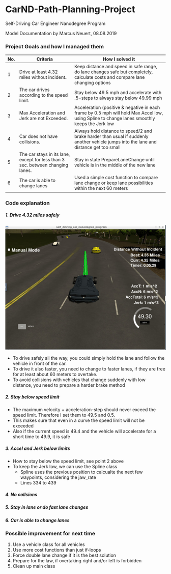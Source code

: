 # CarND-Path-Planning-Project
Self-Driving Car Engineer Nanodegree Program

Model Documentation by Marcus Neuert, 08.08.2019

### Project Goals and how I managed them

No. | Criteria | How I solved it 
---|---------|---------------
1|Drive at least 4.32 miles without incident..|Keep distance and speed in safe range, do lane changes safe but completely, calculate costs and compare lane changing options
2|The car drives according to the speed limit.|Stay below 49.5 mph and accelerate with .5-steps to always stay below 49.99 mph
3|Max Acceleration and Jerk are not Exceeded.|Acceleration (positive & negative in each frame by 0.5 mph will hold Max Accel low, using Spline to change lanes smoothly keeps the Jerk low
4|Car does not have collisions. | Always hold distance to speed/2 and brake harder than usual if suddenly another vehicle jumps into the lane and distance get too small  
5|The car stays in its lane, except for less than 3 sec. between changing lanes.| Stay in state PrepareLaneChange until vehicle is in the middle of the new lane
6|The car is able to change lanes|Used a simple cost function to compare lane change or keep lane possibilities within the next 60 meters

### Code explanation

##### 1. Drive 4.32 miles safely 
![Screenshot](/doc/finished_4.35_miles.PNG)

* To drive safely all the way, you could simply hold the lane and follow the vehicle in front of the car.
* To drive it also faster, you need to change to faster lanes, if they are free for at least about 60 meters to overtake.
* To avoid collisions with vehicles that change suddenly with low distance, you need to prepare a harder brake method

##### 2. Stay below speed limit

* The maximum velocity + acceleration-step should never exceed the speed limit. Therefore I set them to 49.5 and 0.5.
* This makes sure that even in a curve the speed limit will not be exceeded
* Also if the current speed is 49.4 and the vehicle will accelerate for a short time to 49.9, it is safe

##### 3. Accel and Jerk below limits

* How to stay below the speed limit, see point 2 above
* To keep the Jerk low, we can use the Spline class
  * Spline uses the previous position to calcualte the next few waypoints, considering the jaw_rate 
  * Lines 334 to 439
  
##### 4. No collsions



##### 5. Stay in lane or do fast lane changes



##### 6. Car is able to change lanes


### Possible improvement for next time
1. Use a vehicle class for all vehicles
2. Use more cost functions than just if-loops
3. Force double lane change if it is the best solution
4. Prepare for the law, if overtaking right and/or left is forbidden
5. Clean up main class